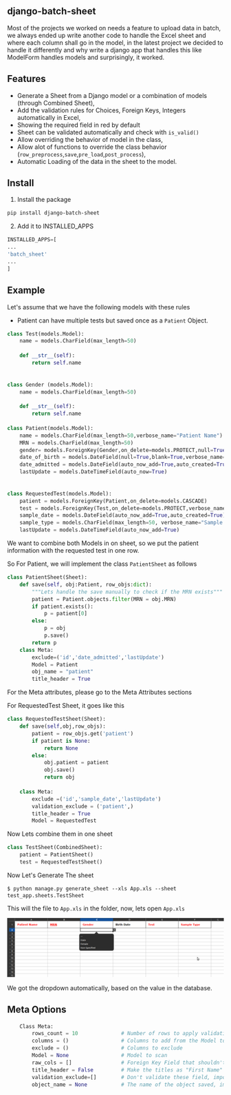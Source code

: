 ## django-batch-sheet

Most of the projects we worked on needs a feature to upload data in batch, we always ended up write another code to handle 
the Excel sheet and where each column shall go in the model, in the latest project we decided to handle it differently
and why write a django app that handles this like ModelForm handles models and surprisingly, it worked.

## Features
* Generate a Sheet from a Django model or a combination of models (through Combined Sheet),
* Add the validation rules for Choices, Foreign Keys, Integers automatically in Excel,
* Showing the required field in red by default
* Sheet can be validated automatically and check with `is_valid()`
* Allow  overriding the behavior of  model in the class,
* Allow alot of functions to override the class behavior (`row_preprocess`,`save`,`pre_load`,`post_process`),
* Automatic Loading of the data in the sheet to the model.

## Install
1. Install the package
```sh
pip install django-batch-sheet
```
2. Add it to INSTALLED_APPS
```python
INSTALLED_APPS=[
...
'batch_sheet'
...
]
```

## Example

Let's assume that we have the following models with these rules

* Patient can have multiple tests but saved once as a `Patient` Object.

```python
class Test(models.Model):
    name = models.CharField(max_length=50)

    def __str__(self):
        return self.name


class Gender (models.Model):
    name = models.CharField(max_length=50)

    def __str__(self):
        return self.name

class Patient(models.Model):
    name = models.CharField(max_length=50,verbose_name="Patient Name")
    MRN = models.CharField(max_length=50)
    gender= models.ForeignKey(Gender,on_delete=models.PROTECT,null=True, verbose_name="Gender")
    date_of_birth = models.DateField(null=True,blank=True,verbose_name="Birth Date")
    date_admitted = models.DateField(auto_now_add=True,auto_created=True)
    lastUpdate = models.DateTimeField(auto_now=True)


class RequestedTest(models.Model):
    patient = models.ForeignKey(Patient,on_delete=models.CASCADE)
    test = models.ForeignKey(Test,on_delete=models.PROTECT,verbose_name="Test")
    sample_date = models.DateField(auto_now_add=True,auto_created=True)
    sample_type = models.CharField(max_length=50, verbose_name="Sample Type",choices=(('Blood','Blood'),('DNA','DNA')))
    lastUpdate = models.DateTimeField(auto_now_add=True)
```

We want to combine both Models in on sheet, so we put the patient information with the requested test in one row.

So For Patient, we will implement the class `PatientSheet` as follows

```python
class PatientSheet(Sheet):
    def save(self, obj:Patient, row_objs:dict):
        """Lets handle the save manually to check if the MRN exists"""
        patient = Patient.objects.filter(MRN = obj.MRN)
        if patient.exists():
            p = patient[0]
        else:
            p = obj
            p.save()
        return p
    class Meta:
        exclude=('id','date_admitted','lastUpdate')
        Model = Patient
        obj_name = "patient"
        title_header = True
```
For the Meta attributes, please go to the Meta Attributes sections

For RequestedTest Sheet, it goes like this 

```python
class RequestedTestSheet(Sheet):
    def save(self,obj,row_objs):
        patient = row_objs.get('patient')
        if patient is None:
            return None
        else:
            obj.patient = patient
            obj.save()
            return obj

    class Meta:
        exclude =('id','sample_date','lastUpdate')
        validation_exclude = ('patient',)
        title_header = True
        Model = RequestedTest
```

Now Lets combine them in one sheet

```python
class TestSheet(CombinedSheet):
    patient = PatientSheet()
    test = RequestedTestSheet()
```

Now Let's Generate The sheet

```
$ python manage.py generate_sheet --xls App.xls --sheet test_app.sheets.TestSheet
```
This will the file to `App.xls` in the folder, now, lets open `App.xls`

![docs/imgs/xls.png](docs/imgs/xls.png)

We got the dropdown automatically, based on the value in the database.

## Meta Options
```python
    Class Meta:
        rows_count = 10              # Number of rows to apply validations on
        columns = ()                 # Columns to add from the Model to the sheet
        exclude = ()                 # Columns to exclude
        Model = None                 # Model to scan
        raw_cols = []                # Foreign Key Field that shouldn't be set as dropdown
        title_header = False         # Make the titles as "First Name"
        validation_exclude=[]        # Don't validate these field, important in case of objects relationship  
        object_name = None           # The name of the object saved, important in case of Combined Sheet.
            

```
